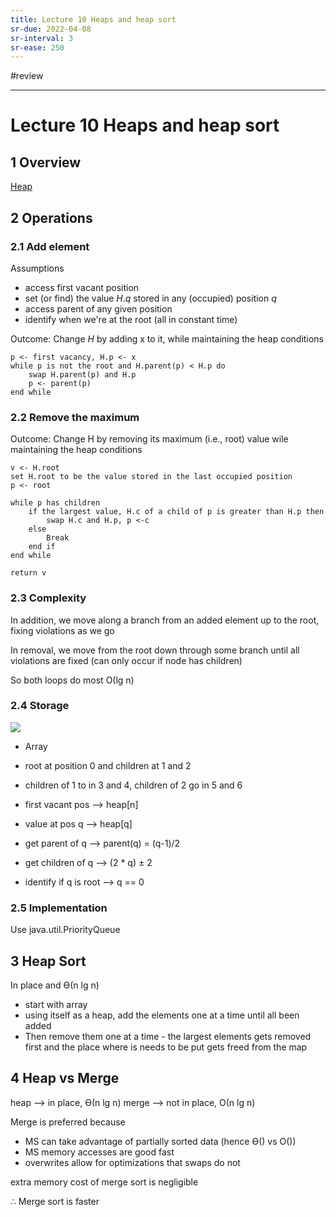 ```yaml
---
title: Lecture 10 Heaps and heap sort
sr-due: 2022-04-08
sr-interval: 3
sr-ease: 250
---
```

#review

---
# Lecture 10 Heaps and heap sort
## 1 Overview
[Heap](out/notes/heap.md)

## 2 Operations
### 2.1 Add element
Assumptions
- access first vacant position
- set (or find) the value $H.q$ stored in any (occupied) position $q$
- access parent of any given position
- identify when we're at the root
(all in constant time)

Outcome: Change $H$ by adding x to it, while maintaining the heap conditions

```
p <- first vacancy, H.p <- x
while p is not the root and H.parent(p) < H.p do
	swap H.parent(p) and H.p
	p <- parent(p)
end while

```

### 2.2 Remove the maximum
Outcome: Change H by removing its maximum (i.e., root) value wile maintaining the heap conditions

```
v <- H.root
set H.root to be the value stored in the last occupied position
p <- root

while p has children
	if the largest value, H.c of a child of p is greater than H.p then
		swap H.c and H.p, p <-c
	else
		Break
	end if
end while

return v

```


### 2.3 Complexity
In addition, we move along a branch from an added element up to the root, fixing violations as we go

In removal, we move from the root down through some branch until all violations are fixed (can only occur if node has children)

So both loops do most Ο(lg n)

### 2.4 Storage
![](https://i.imgur.com/04qVrGQ.png#invert)

 - Array
- root at position 0 and children at 1 and 2
- children of 1 to in 3 and 4, children of 2 go in 5 and 6

- first vacant pos --> heap[n]
- value at pos q --> heap[q]
- get parent of q --> parent(q) = (q-1)/2
- get children of q --> (2 * q) ± 2
- identify if q is root --> q == 0

### 2.5 Implementation

Use java.util.PriorityQueue

## 3 Heap Sort
In place and ϴ(n lg n)

- start with array
- using itself as a heap, add the elements one at a time until all been added
- Then remove them one at a time - the largest elements gets removed first and the place where is needs to be put gets freed from the map

## 4 Heap vs Merge
heap --> in place, ϴ(n lg n)
merge --> not in place, Ο(n lg n)

Merge is preferred because

- MS can take advantage of partially sorted data (hence ϴ() vs Ο())
- MS memory accesses are good fast
- overwrites allow for optimizations that swaps do not

extra memory cost of merge sort is negligible

∴ Merge sort is faster


